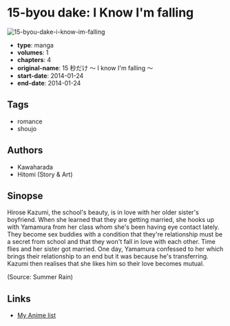 # 15-byou dake: I Know I'm falling

![15-byou-dake-i-know-im-falling](https://cdn.myanimelist.net/images/manga/2/135485.jpg)

-   **type**: manga
-   **volumes**: 1
-   **chapters**: 4
-   **original-name**: 15 秒だけ ～ I know I'm falling ～
-   **start-date**: 2014-01-24
-   **end-date**: 2014-01-24

## Tags

-   romance
-   shoujo

## Authors

-   Kawaharada
-   Hitomi (Story & Art)

## Sinopse

Hirose Kazumi, the school's beauty, is in love with her older sister's boyfriend. When she learned that they are getting married, she hooks up with Yamamura from her class whom she's been having eye contact lately. They become sex buddies with a condition that they're relationship must be a secret from school and that they won't fall in love with each other. Time flies and her sister got married. One day, Yamamura confessed to her which brings their relationship to an end but it was because he's transferring. Kazumi then realises that she likes him so their love becomes mutual.

(Source: Summer Rain)

## Links

-   [My Anime list](https://myanimelist.net/manga/78243/15-byou_dake__I_Know_Im_falling)
